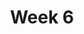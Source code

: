 ---
title: Week 6
days:
  - date: 2019-09-30
    events:
      "**Lab**{: .label } Lab 6":
  - date: 2019-10-01
    events:
      "[Case Study](#)":
      "Homework 2 due, Homework 3 released":
  - date: 2019-10-02
    events:
      "**Discussion**{: .label } Discussion 6":
  - date: 2019-10-03
    events:
      "**Exam**{: .label } Midterm 1":
---